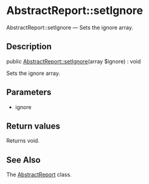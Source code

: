 AbstractReport::setIgnore
================

AbstractReport::setIgnore — Sets the ignore array.

Description
---------------


public [AbstractReport::setIgnore](https://github.com/lingtalfi/DocTools/blob/master/doc/api/DocTools/Report/AbstractReport/setIgnore.md)(array $ignore) : void




Sets the ignore array.




Parameters
--------------

- ignore
    

Return values
----------------

Returns void.









See Also
-----------

The [AbstractReport](https://github.com/lingtalfi/DocTools/blob/master/doc/api/DocTools/Report/AbstractReport.md) class.
